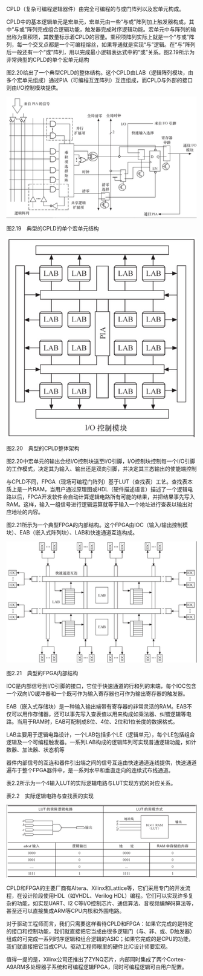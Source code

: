 CPLD（复杂可编程逻辑器件）由完全可编程的与或门阵列以及宏单元构成。

CPLD中的基本逻辑单元是宏单元，宏单元由一些“与或”阵列加上触发器构成，其中“与或”阵列完成组合逻辑功能，触发器完成时序逻辑功能。宏单元中与阵列的输出称为乘积项，其数量标示着CPLD的容量。乘积项阵列实际上就是一个“与或”阵列，每一个交叉点都是一个可编程熔丝，如果导通就是实现“与”逻辑。在“与”阵列后一般还有一个“或”阵列，用以完成最小逻辑表达式中的“或”关系。图2.19所示为非常典型的CPLD的单个宏单元结构

图2.20给出了一个典型CPLD的整体结构。这个CPLD由LAB（逻辑阵列模块，由多个宏单元组成）通过PIA（可编程互连阵列）互连组成，而CPLD与外部的接口则由I/O控制模块提供。

![image-20250323211447557](./figure/image-20250323211447557.png)

图2.19　典型的CPLD的单个宏单元结构

![1742735704639](./figure/1742735704639.png)

图2.20　典型的CPLD整体架构

图2.20中宏单元的输出会经I/O控制块送至I/O引脚，I/O控制块控制每一个I/O引脚的工作模式，决定其为输入、输出还是双向引脚，并决定其三态输出的使能端控制

与CPLD不同，FPGA（现场可编程门阵列）基于LUT（查找表）工艺。查找表本质上是一片RAM，当用户通过原理图或HDL（硬件描述语言）描述了一个逻辑电路以后，FPGA开发软件会自动计算逻辑电路所有可能的结果，并把结果事先写入RAM。这样，输入一组信号进行逻辑运算就等于输入一个地址进行查表以输出对应地址的内容。

图2.21所示为一个典型FPGA的内部结构。这个FPGA由IOC（输入/输出控制模块）、EAB（嵌入式阵列块）、LAB和快速通道互连构成。

![1742735769657](./figure/1742735769657.png)

图2.21　典型的FPGA内部结构

IOC是内部信号到I/O引脚的接口，它位于快速通道的行和列的末端，每个IOC包含一个双向I/O缓冲器和一个既可作为输入寄存器也可作为输出寄存器的触发器。

EAB（嵌入式存储块）是一种输入输出端带有寄存器的非常灵活的RAM。EAB不仅可以用作存储器，还可以事先写入查表值以用来构成如乘法器、纠错逻辑等电路。当用于RAM时，EAB可配制成8位、4位、2位和1位长度的数据格式。

LAB主要用于逻辑电路设计，一个LAB包括多个LE（逻辑单元），每个LE包括组合逻辑及一个可编程触发器。一系列LAB构成的逻辑阵列可实现普通逻辑功能，如计数器、加法器、状态机等

器件内部信号的互连和器件引出端之间的信号互连由快速通道连线提供，快速通道遍布于整个FPGA器件中，是一系列水平和垂直走向的连续式布线通道。

表2.2所示为一个4输入LUT的实际逻辑电路与LUT实现方式的对应关系。

表2.2　实际逻辑电路与查找表的实现

![1742735831146](./figure/1742735831146.png)

CPLD和FPGA的主要厂商有Altera、Xilinx和Lattice等，它们采用专门的开发流程，在设计阶段使用HDL（如VHDL、Verilog HDL）编程。它们可以实现许多复杂的功能，如实现UART、I2 C等I/O控制芯片、通信算法、音视频编解码算法等，甚至还可以直接集成ARM等CPU内核和外围电路。

对于驱动工程师而言，我们只需要这样看待CPLD和FPGA：如果它完成的是特定的接口和控制功能，我们就直接把它当成由很多逻辑门（与、非、或、D触发器）组成的可完成一系列时序逻辑和组合逻辑的ASIC；如果它完成的是CPU的功能，我们就直接把它当成CPU。驱动工程师眼里的硬件比IC设计师要宏观。

值得一提的是，Xilinx公司还推出了ZYNQ芯片，内部同时集成了两个Cortex-A9ARM多处理器子系统和可编程逻辑FPGA，同时可编程逻辑可由用户配置。